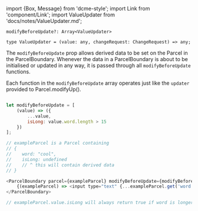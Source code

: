 import {Box, Message} from 'dcme-style';
import Link from 'component/Link';
import ValueUpdater from 'docs/notes/ValueUpdater.md';

```flow
modifyBeforeUpdate?: Array<ValueUpdater>

type ValueUpdater = (value: any, changeRequest: ChangeRequest) => any;
```

The `modifyBeforeUpdate` prop allows derived data to be set on the Parcel in the ParcelBoundary.
Whenever the data in a ParcelBoundary is about to be initialised or updated in any way, it is passed through all `modifyBeforeUpdate` functions.

Each function in the `modifyBeforeUpdate` array operates just like the `updater` provided to <Link to="/api/Parcel#modifyUp">Parcel.modifyUp()</Link>.

```js

let modifyBeforeUpdate = [
    (value) => ({
        ...value,
        isLong: value.word.length > 15
    })
];

// exampleParcel is a Parcel containing
// {
//    word: "cool",
//    isLong: undefined
//    // ^ this will contain derived data
// }

<ParcelBoundary parcel={exampleParcel} modifyBeforeUpdate={modifyBeforeUpdate}>
    {(exampleParcel) => <input type="text" {...exampleParcel.get('word').spreadDOM()} />}
</ParcelBoundary>

// exampleParcel.value.isLong will always return true if word is longer than 15
```

<ValueUpdater />
